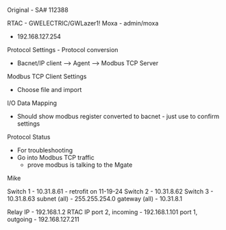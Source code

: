Original - SA# 112388

RTAC - GWELECTRIC/GWLazer1!
Moxa - admin/moxa
- 192.168.127.254

Protocol Settings - Protocol conversion
- Bacnet/IP client --> Agent --> Modbus TCP Server

Modbus TCP Client Settings
- Choose file and import

I/O Data Mapping
- Should show modbus register converted to bacnet - just use to confirm settings

Protocol Status
 - For troubleshooting
 - Go into Modbus TCP traffic
	 - prove modbus is talking to the Mgate

Mike

Switch 1 - 10.31.8.61 - retrofit on 11-19-24
Switch 2 - 10.31.8.62
Switch 3 - 10.31.8.63
subnet (all) - 255.255.254.0
gateway (all) - 10.31.8.1

Relay IP - 192.168.1.2
RTAC IP
	port 2, incoming - 192.168.1.101
	port 1, outgoing - 192.168.127.211

